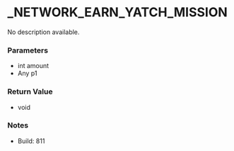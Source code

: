 # _NETWORK_EARN_YATCH_MISSION

No description available.

### Parameters
* int amount
* Any p1

### Return Value
* void

### Notes
* Build: 811

